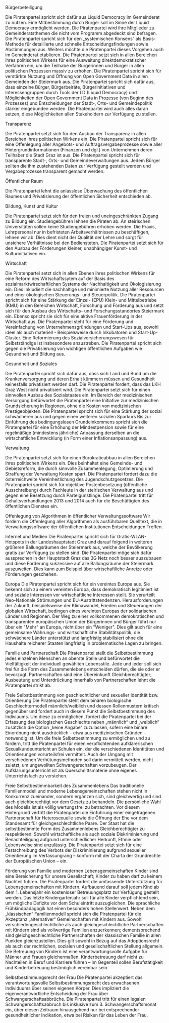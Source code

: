 Bürgerbeteiligung

Die Piratenpartei spricht sich dafür aus Liquid Democracy im Gemeinderat zu nutzen. Eine Mitbestimmung durch Bürger soll im Sinne der Liquid Democracy ermöglicht werden. Die Piratenpartei wird ihre Mitglieder zu Gemeinderatsthemen die nicht vom Programm abgedeckt sind befragen.
Die Piratenpartei spricht sich für den „systemischen Konsens“ als Basis-Methode für detaillierte und schnelle Entscheidungsfindungen sowie Abstimmungen aus. Weiters möchte die Piratenpartei dieses Vorgehen auch im Gemeinderat etablieren.
Die Piratenpartei setzt sich in allen Bereichen ihres politischen Wirkens für eine Ausweitung direktdemokratischer Verfahren ein, um die Teilhabe der Bürgerinnen und Bürger in allen politischen Prozessen massiv zu erhöhen.
Die Piratenpartei spricht sich für verstärkte Nutzung und Öffnung von Open Government Data in allen Gemeinden der Steiermark aus.
Die Piratenpartei spricht sich dafür aus, dass einzelne Bürger, Bürgerbeiräte, Bürgerinitiativen und Interessengruppen durch Tools der LD (Liquid Democracy) und Möglichkeiten der Open Government Data in Prozesse (von Beginn des Prozesses) und Entscheidungen der Stadt-, Orts- und Gemeindepolitik stärker eingebunden werden. Die Piratenpartei wird auch alles daran setzen, diese Möglichkeiten allen Stakeholdern zur Verfügung zu stellen.


Transparenz

Die Piratenpartei setzt sich für den Ausbau der Transparenz in allen Bereichen ihres politischen Wirkens ein.
Die Piratenpartei spricht sich für eine Offenlegung aller Angebots- und Auftragsvergabeprozesse sowie aller Hintergrundinformationen (Finanzen und dgl.) von Unternehmen deren Teilhaber die Stadt Graz ist aus.
Die Piratenpartei spricht sich für transparente Stadt-, Orts- und Gemeindeverwaltungen aus. Jedem Bürger sollten die ihm zustehenden Daten zur Verfügung gestellt werden und Vergabeprozesse transparent gemacht werden.


Öffentlicher Raum

Die Piratenpartei lehnt die anlasslose Überwachung des öffentlichen Raumes und Privatisierung der öffentlichen Sicherheit entschieden ab.


Bildung, Kunst und Kultur

Die Piratenpartei setzt sich für den freien und uneingeschränkten Zugang zu Bildung ein. Studiengebühren lehnen die Piraten ab. An steirischen Universitäten sollen keine Studiengebühren erhoben werden. Die Praxis, Lehrpersonal nur in befristeten Arbeitsverhältnissen zu beschäftigen, lehnen wir ab. Dies dient nicht der Qualität der Lehre und sorgt für unsichere Verhältnisse bei den Bediensteten.
Die Piratenpartei setzt sich für den Ausbau der Förderungen kleiner, unabhängiger Kunst- und Kulturinitiativen ein.


Wirtschaft

Die Piratenpartei setzt sich in allen Ebenen ihres politischen Wirkens für eine Reform des Wirtschaftssytem auf der Basis des sozialmarktwirschaftlichen Systems der Nachhaltigkeit und Ökologisierung ein. Dies inkludiert die nachhaltige und minimierte Nutzung aller Ressourcen und einer ökologischen Steuerungs- und Steuerpolitik.
Die Piratenpartei spricht sich für eine Stärkung der Einzel- (EPU) Klein- und Mittelbetriebe (KMU) in den Bereichen Wirtschaft, Forschung und Förderung aus und setzt sich für den Ausbau des Wirtschafts- und Forschungsstandortes Steiermark ein. Ebenso spricht sie sich für eine aktive Frauenförderung in der Wirtschaft aus.
Die Piratenpartei steht für eine Förderung und Vereinfachung von Unternehmensgründungen und Start-Ups aus, sowohl ideel als auch materiell - Beispielsweise durch Inkubatoren und Start-Up-Cluster. Eine Reformierung des Sozialversicherungswesen für Selbstständige ist insbesondere anzustreben.
Die Piratenpartei spricht sich gegen die Privatisierung von wichtigen öffentlichen Aufgaben wie Gesundheit und Bildung aus.


Gesundheit und Soziales

Die Piratenpartei spricht sich dafür aus, dass sich Land und Bund um die Krankenversorgung und deren Erhalt kümmern müssen und Gesundheit keinesfalls privatisiert werden darf.
Die Piratenpartei fordert, dass das LKH Graz West nicht privatisiert wird.
Die Piratenpartei setzt sich für einen sinnvollen Ausbau des Sozialstaates ein. Im Bereich der medizinischen Versorgung befürwortet die Piratenpartei eine Initiative zur medizinischen Grundsicherung in Regionen, ohne die Kosten von medizinischen Prestigeobjekten. Die Piratenpartei spricht sich für eine Stärkung der sozial schwächeren aus und gegen einen weiteren sozialen Sparkurs
Bis zur Einführung des bedingungslosen Grundeinkommens spricht sich die Piratenpartei für eine Erhöhung der Mindestpension sowie für eine regelmäßige (mindestens jährliche) Anpassung derselben an die wirtschaftliche Entwicklung (in Form einer Inflationsanpassung) aus.


Verwaltung

Die Piratenpartei setzt sich für einen Bürokratieabbau in allen Bereichen ihres politischen Wirkens ein. Dies beinhaltet eine Gemeinde- und Gebietsreform, die durch sinnvolle Zusammenlegung, Optimierung und Straffung der Verwaltung Kosten spart. Die Piratenpartei fordert dazu die österreichweite Vereinheitlichung des Jugendschutzgesetzes.
Die Piratenpartei spricht sich für objektive Postenbesetzung (öffentliche Ausschreibung) durch Fachleute in der steirischen Verwaltung aus und gegen eine Besetzung durch Parteigünstlinge.
Die Piratenpartei tritt für Gehaltsverhandlungen 2013 und 2014 auch für die Beschäftigten des öffentlichen Dienstes ein.


Offenlegung von Algorithmen in öffentlicher Verwaltungssoftware
Wir fordern die Offenlegung aller Algorithmen als ausführbaren Quelltext, die in Verwaltungssoftware der öffentlichen Institutionen Entscheidungen Treffen.


Internet und Medien
Die Piratenpartei spricht sich für Gratis-WLAN-Hotspots in der Landeshauptstadt Graz und darauf folgend in weiteren größeren Ballungsräumen der Steiermark aus, welche der Bevölkerung gratis zur Verfügung zu stellen sind.
Die Piratenpartei möge sich dafür aussprechen in der Hauptstadt Graz das 3G Netz noch besser auszubauen und diese Forderung sukzessive auf alle Ballungsräume der Steiermark auszuweiten. Dies kann zum Beispiel über wirtschaftliche Anreize oder Förderungen geschehen.


Europa
Die Piratenpartei spricht sich für ein vereintes Europa aus. Sie bekennt sich zu einem vereinten Europa, dass demokratisch legitimiert ist und soziale Interessen vor wirtschaftliche Interessen stellt. Sie verurteilt Neo-Nationale Strömungen und EU-Austrittstendenzen. Herausforderungen der Zukunft, beispielsweise der Klimawandel, Frieden und Steuerungen der globalen Wirtschaft, bedingen eines vereinten Europas der solidarischen Länder und Regionen. Der Weg zu einer vollkommenen demokratischen und transparenten europäischen Union der Bürgerinnen und Bürger führt nur über ein "Mehr" an Europa, nicht über ein "Weniger". Dies gilt auch für eine gemeinsame Währungs- und wirtschaftliche Stabilitätspolitik, die schwächere Länder unterstützt und langfristig stabilisiert ohne die Haushalte reicherer Staaten langfristig in problematische Lagen zu bringen.


Familie und Partnerschaft
Die Piratenpartei stellt die Selbstbestimmung jedes einzelnen Menschen an oberste Stelle und befürwortet die Vielfältigkeit der individuell gewählten Lebensstile. Jede und jeder soll sich frei für die Form des Zusammenlebens entscheiden dürfen, die sie oder er bevorzugt.
Partnerschaften sind eine Übereinkunft Gleichberechtigter; Ausbeutung und Unterdrückung innerhalb von Partnerschaften lehnt die Piratenpartei strikt ab.


Freie Selbstbestimmung von geschlechtlicher und sexueller Identität bzw. Orientierung
Die Piratenpartei steht dem binären biologische Geschlechtermodell männlich/weiblich und dessen Rollenmustern kritisch gegenüber und fordert auch in diesem Punkt die Selbstbestimmung des Indiviuums. Um diese zu ermöglichen, fordert die Piratenpartei bei der Erfassung des biologischen Geschlechts neben „männlich“ und „weiblich“ zusätzlich die Option „keine Angabe“ zuzulassen, sofern eine binäre Einordnung nicht ausdrücklich – etwa aus medizinischen Gründen – notwendig ist. Um die freie Selbstbestimmung zu ermöglichen und zu fördern, tritt die Piratenpartei für einen verpflichtenden aufklärerischen Sexualkundeuntericht an Schulen ein, der die verschiedenen Identitäten und Orientierungen vorurteilsfrei vermittelt. Auch der Umgang mit verschiedenen Verhütungsmethoden soll darin vermittelt werden, nicht zuletzt, um ungewollten Schwangerschaften vorzubeugen. Der Aufklärungsunterricht ist als Querschnittsmaterie ohne eigenes Unterrichtsfach zu verstehen.


Freie Selbstbestimmbarkeit des Zusammenlebens
Das traditionelle Familienmodell und moderne Lebensgemeinschaften stehen nicht in Konkurrenz zueinander, sondern ergänzen sich, sind gleichwertig und sind auch gleichberechtigt vor dem Gesetz zu behandeln. Die persönliche Wahl des Modells ist als völlig wertungsfrei zu betrachten. Vor diesem Hintergrund vertritt die Piratenpartei die Einführung einer eingetragenen Partnerschaft für Heterosexuelle sowie die Öffnung der Ehe vor dem Standesamt für gleichgeschlechtliche Paare. Der Staat hat die selbstbestimmte Form des Zusammenlebens Gleichberechtigter zu respektieren. Sowohl wirtschaftliche als auch soziale Diskriminierung und Benachteiligung aufgrund unterschiedlicher Herkunft, Ethnie oder Lebensweise sind unzulässig.
Die Piratenpartei setzt sich für eine Festschreibung des Verbots der Diskriminierung aufgrund sexueller Orientierung im Verfassungrang – konform mit der Charta der Grundrechte der Europäischen Union – ein.


Förderung von Familie und modernen Lebensgemeinschaften
Kinder sind eine Bereicherung für unsere Gesellschaft; Kinder zu haben darf zu keinem Nachteil führen. Die Piratenpartei fordert die umfassende Unterstützung für Lebensgemeinschaften mit Kindern. Aufbauend darauf soll jedem Kind ab dem 1. Lebensjahr ein kostenloser Betreuungsplatz zur Verfügung gestellt werden. Das letzte Kindergartenjahr soll für alle Kinder verpflichtend sein, um mögliche Defizite vor dem Schuleintritt auszugleichen. Die sprachliche Frühkindpädagogik hat einen besonders hohen Stellenwert.
Neben dem „klassischen“ Familienmodell spricht sich die Piratenpartei für die Akzeptanz „alternativer“ Gemeinschaften mit Kindern aus. Sowohl verschiedengeschlechtliche als auch gleichgeschlechtliche Partnerschaften mit Kindern sind als vollwertige Familien anzuerkennen; dementsprechend sind gleichgeschlechtliche Partnerschaften der klassischen Familie in allen Punkten gleichzustellen. Dies gilt sowohl in Bezug auf das Adoptionsrecht als auch der rechtlichen, sozialen und gesellschaftlichen Stellung allgemein. Die Betreuung von Kindern ist eine verantwortungsvolle Aufgabe für Männer und Frauen gleichermaßen. Kinderbetreuung darf nicht zu Nachteilen in Beruf und Karriere führen – im Gegenteil sollen Berufstätigkeit und Kinderbetreuung bestmöglich vereinbar sein.


Selbstbestimmungsrecht der Frau
Die Piratenpartei akzeptiert das verantwortungsvolle Selbstbestimmungsrecht des erwachsenen Individuums über seinen eigenen Körper.
Dies impliziert die eigenverantwortliche Entscheidung der Frau über Schwangerschaftsabbrüche. Die Piratenpartei tritt für einen legalen Schwangerschaftsabbruch bis inklusive zum 3. Schwangerschaftsmonat ein, über diesen Zeitraum hinausgehend nur bei entsprechender gesundheitlicher Indikation, etwa bei Risiken für das Leben der Frau.